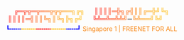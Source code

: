 </font><font color="#ff0900">&emsp;&nbsp;╔</font><font color="#ff1400">═</font><font color="#ff1e00">╦</font><font color="#ff2900">╦</font><font color="#ff3600">═</font><font color="#ff4300">╦</font><font color="#ff5000">═</font><font color="#ff5f00">═</font><font color="#ff6d00">╦</font><font color="#ff7a00">╦</font><font color="#ff8700">╦</font><font color="#ff9400">═</font><font color="#ff9f00">═</font><font color="#ffa900">╗</font><font color="#ffb200">╔</font><font color="#ffb500">╗
</font><font color="#ff0900">&emsp;&nbsp;║</font><font color="#ff1400">║</font><font color="#ff1e00">║</font><font color="#ff2900">║</font><font color="#ff3600">═</font><font color="#ff4300">╬</font><font color="#ff5000">╗</font><font color="#ff5f00">╔</font><font color="#ff6d00">╣</font><font color="#ff7a00">║</font><font color="#ff8700">║</font><font color="#ff9400">╔</font><font color="#ff9f00">═</font><font color="#ffa900">╬</font><font color="#ffb200">╝</font><font color="#ffb500">╚</font><font color="#ffb700">╗
</font><font color="#ff0900">&emsp;&nbsp;║</font><font color="#ff1400">║</font><font color="#ff1e00">║</font><font color="#ff2900">║</font><font color="#ff3600">═</font><font color="#ff4300">╣</font><font color="#ff5000">║</font><font color="#ff5f00">║</font><font color="#ff6d00">╚</font><font color="#ff7a00">╗</font><font color="#ff8700">║</font><font color="#ff9400">╚</font><font color="#ff9f00">╗</font><font color="#ffa900">╠</font><font color="#ffb200">╗</font><font color="#ffb500">╔</font><font color="#ffb700">╝
</font><font color="#ff0900">&emsp;&nbsp;╚</font><font color="#ff1400">╩</font><font color="#ff1e00">═</font><font color="#ff2900">╩</font><font color="#ff3600">═</font><font color="#ff4300">╩</font><font color="#ff5000">╩</font><font color="#ff5f00">╝</font><font color="#222222">─</font><font color="#ff7a00">╚</font><font color="#ff8700">╩</font><font color="#ff9400">═</font><font color="#ff9f00">═</font><font color="#ffa900">╝</font><font color="#ffb200">╚</font><font color="#ffb500">╝</font><font color="#000000">&#0153;
</font><font color="#0000ff">┗╍╍╍</font><font color="#ffba00">╍╍╍╍</font><font color="red">╍╍╍╍</font><font color="#ffba00">╍╍╍╍</font><font color="#0000ff">╍╍╍┛
<font><font color="#F88716">Singapore 1 | FREENET FOR ALL<br></font>
